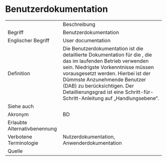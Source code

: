 # Benutzerdokumentation

<link-summary rel="summary"/>
<card-summary rel="summary"/>
<web-summary rel="summary"/>


<table>
    <tr>
        <td></td>
        <td>Beschreibung</td>
    </tr>
    <tr>
        <td>Begriff</td>
        <td>Benutzerdokumentation</td>
    </tr>
    <tr>
        <td>Englischer Begriff</td>
        <td>User documentation</td>
    </tr>
    <tr>
        <td>Definition</td>
        <td id="summary" >Die Benutzerdokumentation ist die
            detaillierte Dokumentation für die <a href="Endanwender-GE.md"></a>,
            die das <a href="AdLer-System-GE.md"></a> im laufenden Betrieb verwenden sein. 
            Niedrigste Vorkenntnisse müssen vorausgesetzt werden. 
            Hierbei ist der Dümmste Anzunehmende Benutzer (DAB) zu berücksichtigen.
            Der Detaillierungsgrad ist eine Schritt-für-Schritt-Anleitung auf 
            „Handlungsebene“.</td>
    </tr>  
    <tr>
        <td>Siehe auch</td>
        <td></td>
    </tr>
    <tr>
        <td>Akronym</td>
        <td>BD</td>
    </tr>
   <tr>
        <td>Erlaubte Alternativbenennung</td>
        <td></td>
    </tr>
   <tr>
        <td>Verbotene Terminologie</td>
        <td>Nutzerdokumentation, Anwenderdokumentation</td>
    </tr>
   <tr>
        <td>Quelle</td>
        <td></td>
    </tr>
</table>
